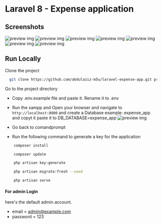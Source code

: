 # Laravel 8 - Expense application

## Screenshots


![preview img](/Expensecategory.png)
![preview img](/Expenses-List.png)
![preview img](/Financial-summary.png)
![preview img](/Income-category.png)
![preview img](/Income-List.png)
![preview img](/Monthly-report.png)
![preview img](/dashboard.png)

## Run Locally

Clone the project

```bash
  git clone https://github.com/abdulaziz-m5u/laravel-expense-app.git project-name
```

Go to the project directory

 - Copy .env.example file and paste it. Rename it to .env
 - Run the xampp and Open your browser and navigate to `http://localhost:8000`  and create a Database example: expense_app and copyt it paste it to DB_DATABASE=expense_app
 ![preview img](/Database.png)

 - Go back to comandprompt
 - Run the following command to generate a key for the application

```bash
    composer install
```

```bash
    composer update
```

```bash
    php artisan key:generate
```

```bash
    php artisan migrate:fresh --seed
```

```bash
    php artisan serve
```

#### For admin Login
here's the default admin account.

-   email = admin@example.com
-   password = 123
